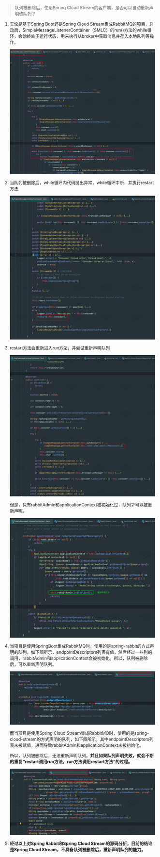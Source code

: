 > 队列被删除后，使用Spring Cloud Stream的客户端，是否可以自动重新声明该队列？

1. 无论是基于Spring Boot还是Spring Cloud Stream集成RabbitMQ的项目，启动后，SimpleMessageListenerContainer（SMLC）的run()方法的while循环，会始终处于运行状态，用来执行从broker中获取消息并存入本地队列等操作。

   ![SMLC的run方法](images/SMLC的run方法.png)

   

2. 当队列被删除后，while循环内代码抛出异常，while循环中断，并执行restart方法

   ![restart方法](images/restart方法.png)

   

3. restart方法会重新进入run方法，并尝试重新声明队列

   ![重新声明](images/重新声明.png)

   

   但是，只有rabbitAdmin和applicationContext被初始化过，队列才可以被重新声明。

   ![重新声明方法内部](images/重新声明方法内部.png)

   

4. 当项目是使用SpringBoot集成RabbitMQ时，使用的是spring-rabbit的方式声明的队列，如下图所示，endpointDescriptors列表有值，然后经过一些列的调用，rabbitAdmin和applicationContext会被初始化。所以，队列被删除后，可以重新声明队列。

   ![endpoint](images/endpoint.png)

   

   而当项目是使用Spring Cloud Stream集成RabbitMQ时，使用的是spring-cloud-stream的方式声明的队列，如下图所示，其中endpointDescriptors列表未被赋值，进而导致rabbitAdmin和applicationContext未被初始化。

   所以，队列被删除后，无法重新声明队列。**并且如果队列声明失败，就会不断的重复“restart调用run方法，run方法调用restart方法”的过程。**

   ![Stream声明队列](images/Stream声明队列.png)

   

5. **经过以上对Spring Rabbit和Spring Cloud Stream的源码分析，目前的结论是Spring Cloud Stream，不具备队列被删除后，重新声明队列的能力。**